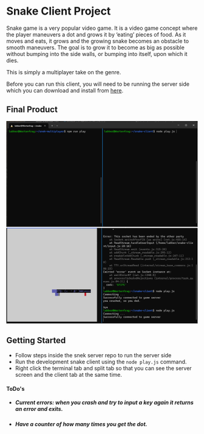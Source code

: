 # Snake Client Project

Snake game is a very popular video game. It is a video game concept where the player maneuvers a dot and grows it by ‘eating’ pieces of food. As it moves and eats, it grows and the growing snake becomes an obstacle to smooth maneuvers. The goal is to grow it to become as big as possible without bumping into the side walls, or bumping into itself, upon which it dies.

This is simply a multiplayer take on the genre.

Before you can run this client, you will need to be running the server side which you can download and install from [here](https://github.com/taniarascia/snek). 

## Final Product

!["screenshot description"](./images/post_game.png)
!["screenshot description"](./images/game.png)


## Getting Started

- Follow steps inside the snek server repo to run the server side
- Run the development snake client using the `node play.js` command.
- Right click the terminal tab and split tab so that you can see the server screen and the client tab at the same time.

#### ToDo's
- ##### Current errors: when you crash and try to input a key again it returns an error and exits.
- ##### Have a counter of how many times you get the dot.